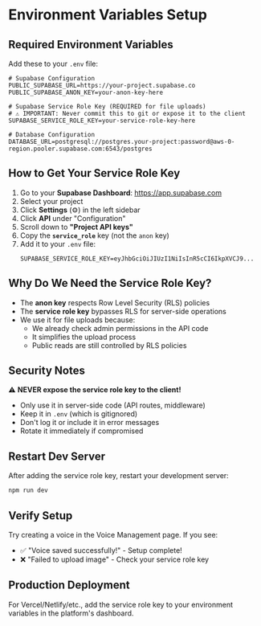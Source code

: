# Environment Variables Setup

## Required Environment Variables

Add these to your `.env` file:

```env
# Supabase Configuration
PUBLIC_SUPABASE_URL=https://your-project.supabase.co
PUBLIC_SUPABASE_ANON_KEY=your-anon-key-here

# Supabase Service Role Key (REQUIRED for file uploads)
# ⚠️ IMPORTANT: Never commit this to git or expose it to the client
SUPABASE_SERVICE_ROLE_KEY=your-service-role-key-here

# Database Configuration
DATABASE_URL=postgresql://postgres.your-project:password@aws-0-region.pooler.supabase.com:6543/postgres
```

## How to Get Your Service Role Key

1. Go to your **Supabase Dashboard**: https://app.supabase.com
2. Select your project
3. Click **Settings** (⚙️) in the left sidebar
4. Click **API** under "Configuration"
5. Scroll down to **"Project API keys"**
6. Copy the **`service_role`** key (not the `anon` key)
7. Add it to your `.env` file:
   ```
   SUPABASE_SERVICE_ROLE_KEY=eyJhbGciOiJIUzI1NiIsInR5cCI6IkpXVCJ9...
   ```

## Why Do We Need the Service Role Key?

- The **anon key** respects Row Level Security (RLS) policies
- The **service role key** bypasses RLS for server-side operations
- We use it for file uploads because:
  - We already check admin permissions in the API code
  - It simplifies the upload process
  - Public reads are still controlled by RLS policies

## Security Notes

⚠️ **NEVER expose the service role key to the client!**
- Only use it in server-side code (API routes, middleware)
- Keep it in `.env` (which is gitignored)
- Don't log it or include it in error messages
- Rotate it immediately if compromised

## Restart Dev Server

After adding the service role key, restart your development server:

```bash
npm run dev
```

## Verify Setup

Try creating a voice in the Voice Management page. If you see:
- ✅ "Voice saved successfully!" - Setup complete!
- ❌ "Failed to upload image" - Check your service role key

## Production Deployment

For Vercel/Netlify/etc., add the service role key to your environment variables in the platform's dashboard.

